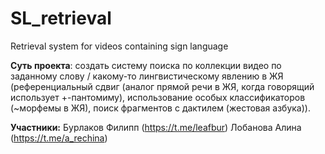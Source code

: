 # SL_retrieval
Retrieval system for videos containing sign language

**Суть проекта**: создать систему поиска по коллекции видео по заданному слову / какому-то лингвистическому явлению в ЖЯ (референциальный сдвиг (аналог прямой речи в ЖЯ, когда говорящий использует +-пантомиму), использование особых классификаторов (~морфемы в ЖЯ), поиск фрагментов с дактилем (жестовая азбука)).

**Участники:**
Бурлаков Филипп (https://t.me/leafbur)
Лобанова Алина (https://t.me/a_rechina)
